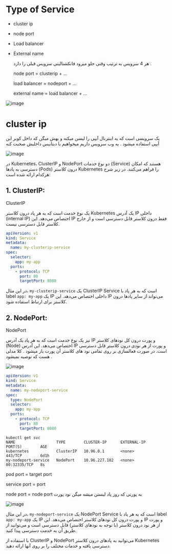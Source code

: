 # Type of Service

- cluster ip
- node port
- Load balancer
- External name

  هر 4 سرویس به ترتیب وقتی جلو میرود فانکشنالیتی سرویس قبلی را دارد .


  node port = clusterip + ...
  
  load balancer = nodeport + ...
  
  external name = load balancer + ...
  
  
  
![image](https://github.com/milad6745/Kubernetes/assets/113288076/b91acb6b-5b0b-4f6f-89f1-8a236053f2c7)



# cluster ip

یک سرویسی است که یه اینترنال آیپی را لیسن میکنه و بهش میگن که داخل کوبر این آیپی استفاده میشود .
یه وب سرویس داریم میخواهیم با دیتابیس داخلیش صحبت کنه

![image](https://github.com/milad6745/Kubernetes/assets/113288076/cdc28d43-8a59-46ca-83c1-8250b3813ecc)


در Kubernetes، ClusterIP و NodePort دو نوع خدمات (Service) هستند که امکان دسترسی به پادها (Pods) درون کلاستر Kubernetes را فراهم می‌کنند. در زیر شرح هرکدام ارائه شده است:

## 1. ClusterIP:

ClusterIP 

یک نوع خدمت است که به هر پاد درون کلاستر Kubernetes یک آدرس IP داخلی (internal IP) اختصاص می‌دهد. این IP فقط درون کلاستر قابل دسترسی است و از خارج کلاستر قابل دسترسی نیست. 

```yaml
apiVersion: v1
kind: Service
metadata:
  name: my-clusterip-service
spec:
  selector:
    app: my-app
  ports:
    - protocol: TCP
      port: 80
      targetPort: 8080
```

در این مثال، `my-clusterip-service` یک ClusterIP Service است که به هر پاد با label `app: my-app` یک IP داخلی اختصاص می‌دهد. این IP می‌تواند از سایر پادها درون کلاستر برای ارتباط استفاده شود.

## 2. NodePort:

NodePort 



نیز یک نوع خدمت است که به هر پاد یک آدرس IP و پورت درون کل نودهای کلاستر (Node) اختصاص می‌دهد. این آدرس IP و پورت از هر نودی درون کلاستر قابل دسترسی است. در صورت فعالسازی بر روی تمامی نود های کلاستر آن پورت باز میشود .
کلا مدلی هست که توصیه نمیشود .



![image](https://github.com/milad6745/Kubernetes/assets/113288076/4712f999-efc3-4097-9141-0b082fa856ae)


```yaml
apiVersion: v1
kind: Service
metadata:
  name: my-nodeport-service
spec:
  type: NodePort
  selector:
    app: my-app
  ports:
    - protocol: TCP
      port: 80
      targetPort: 8080
```
```
kubectl get svc
NAME                  TYPE        CLUSTER-IP      EXTERNAL-IP   PORT(S)        AGE
kubernetes            ClusterIP   10.96.0.1       <none>        443/TCP        6d1h
my-nodeport-service   NodePort    10.96.227.182   <none>        80:32335/TCP   8s
```

pod port = target port

service port = port

node port = node port به پورتی که روز پاد لیستن میشه میگن نود پورت



![image](https://github.com/milad6745/Kubernetes/assets/113288076/354626df-2dea-4e97-9aa3-c58d8d5a8ea1)

در این مثال، `my-nodeport-service` یک NodePort Service است که به هر پاد با label `app: my-app` یک IP و پورت درون کل نودهای کلاستر اختصاص می‌دهد. این IP و پورت از هر نود درون کلاستر (با توجه به نود‌های کلاستر) قابل دسترسی است و می‌توانید از طریق آن به خدمت دسترسی پیدا کنید.

با استفاده از ClusterIP و NodePort می‌توانید به پادهای درون کلاستر Kubernetes دسترسی یافته و خدمات مختلف را بر روی آنها ارائه دهید.
